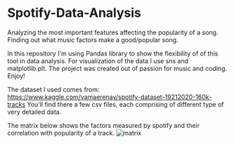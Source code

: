 # Spotify-Data-Analysis
Analyzing the most important features affecting the popularity of a song. Finding out what music factors make a good/popular song.

In this repository I'm using Pandas library to show the flexibility of of this tool in data analysis. For visualization of the data I use sns and matplotlib.plt. 
The project was created out of passion for music and coding. Enjoy!

The dataset I used comes from: https://www.kaggle.com/yamaerenay/spotify-dataset-19212020-160k-tracks
You'll find there a few csv files, each comprising of different type of very detailed data.

The matrix below shows the factors measured by spotify and their correlation with popularity of a track. 
![matrix](https://user-images.githubusercontent.com/83698104/118471972-a32a1e80-b708-11eb-9900-b518172632d9.png)

